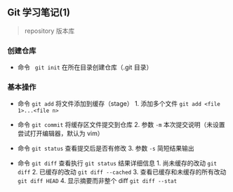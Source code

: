 ## Git 学习笔记(1)

> repository 版本库

### 创建仓库
- 命令 `` git init`` 在所在目录创建仓库（.git 目录）

### 基本操作
- 命令 `git add` 将文件添加到缓存（stage）
        1. 添加多个文件 `git add <file 1>...<file n> `

- 命令 `git commit` 将缓存区文件提交到仓库
        2. 参数 `-m` 本次提交说明（未设置尝试打开编辑器，默认为 vim）

- 命令 `git status` 查看提交后是否有修改
        3. 参数 `-s` 简短结果输出

- 命令 `git diff` 查看执行 `git status` 结果详细信息
        1. 尚未缓存的改动 `git diff` 
        2. 已缓存的改动  `git diff --cached`
        3. 查看已缓存和未缓存的所有改动 `git diff HEAD`
        4. 显示摘要而非整个 diff `git diff --stat`
        